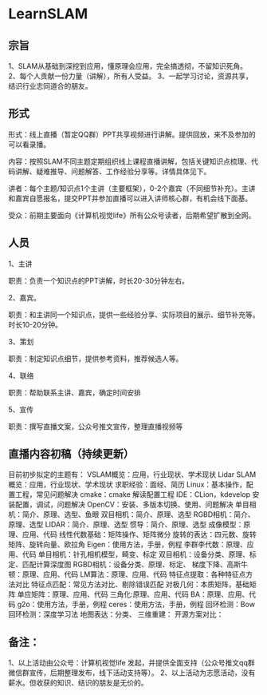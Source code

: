# LearnSLAM

## 宗旨
1、SLAM从基础到深挖到应用，懂原理会应用，完全搞透彻，不留知识死角。
2、每个人贡献一份力量（讲解），所有人受益。
3、一起学习讨论，资源共享，结识行业志同道合的朋友。

## 形式

形式：线上直播（暂定QQ群）PPT共享视频进行讲解。提供回放，来不及参加的可以看录播。

内容：按照SLAM不同主题定期组织线上课程直播讲解，包括关键知识点梳理、代码讲解、疑难推导、问题解答、工作经验分享等。详情具体见下。

讲者：每个主题/知识点1个主讲（主要框架），0-2个嘉宾（不同细节补充）。主讲和嘉宾自愿报名，提交PPT并参加直播可以进入讲师核心群，有机会线下面基。

受众：前期主要面向《计算机视觉life》所有公众号读者，后期希望扩散到全网。


## 人员

1、主讲

职责：负责一个知识点的PPT讲解，时长20-30分钟左右。

2、嘉宾。

职责：和主讲同一个知识点，提供一些经验分享、实际项目的展示、细节补充等。时长10-20分钟。

3、策划

职责：制定知识点细节，提供参考资料，推荐候选人等。

4、联络

职责：帮助联系主讲、嘉宾，确定时间安排

5、宣传

职责：撰写直播文案，公众号推文宣传，整理直播视频等


## 直播内容初稿（持续更新）

目前初步拟定的主题有：
VSLAM概览：应用，行业现状、学术现状
Lidar SLAM 概览：应用，行业现状、学术现状
求职经验：面经、简历
Linux：基本操作，配置工程，常见问题解决
cmake：cmake 解读配置工程
IDE：CLion，kdevelop 安装配置，调试，问题解决
OpenCV：安装、多版本切换、使用、问题解决
单目相机：简介、原理、选型、鱼眼
双目相机：简介、原理、选型
RGBD相机：简介、原理、选型
LIDAR：简介、原理、选型
惯导：简介、原理、选型
成像模型：原理、应用、代码
线性代数基础：矩阵操作、矩阵微分
旋转的表达：四元数、旋转矩阵、旋转向量、欧拉角
Eigen：使用方法，手册，例程
李群李代数：原理、应用、代码
单目相机：针孔相机模型，畸变、标定
双目相机：设备分类、原理、标定、匹配计算深度图
RGBD相机：设备分类、原理、标定、
梯度下降、高斯牛顿：原理、应用、代码
LM算法：原理、应用、代码
特征点提取：各种特征点方法对比
特征点匹配：常见方法对比、剔除错误匹配
对极几何：本质矩阵，基础矩阵
单应矩阵：原理、应用、代码
三角化:原理、应用、代码
BA：原理、应用、代码
g2o：使用方法，手册，例程
ceres：使用方法，手册，例程
回环检测：Bow
回环检测：深度学习法
地图表达：分类、
三维重建：
开源方案对比：

## 备注：
1、以上活动由公众号：计算机视觉life 发起，并提供全面支持（公众号推文qq群微信群宣传，后期整理发布，线下活动支持等）。
2、以上活动为志愿活动，没有薪水。但收获的知识、结识的朋友是无价的。
